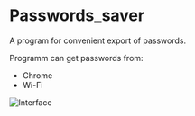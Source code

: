 # Passwords_saver
 A program for convenient export of passwords.

Programm can get passwords from:
- Chrome
- Wi-Fi

![Interface](Passwords_saver_photo-1.png)